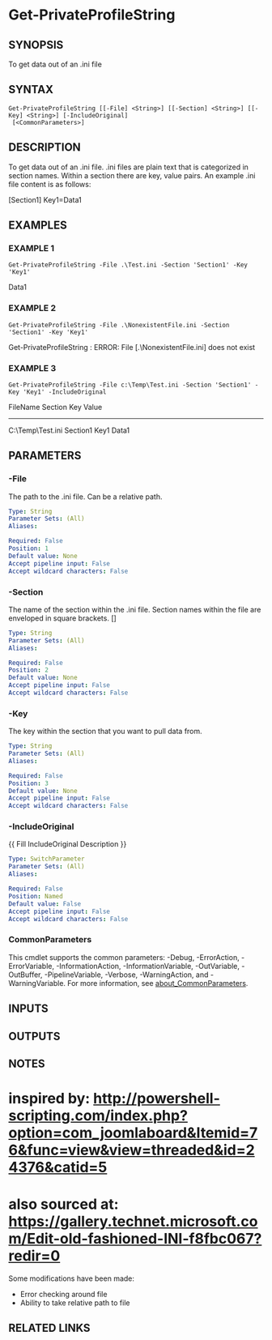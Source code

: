 ﻿---
external help file: PoshFunctions-help.xml
Module Name: poshfunctions
online version:
schema: 2.0.0
---

# Get-PrivateProfileString

## SYNOPSIS
To get data out of an .ini file

## SYNTAX

```
Get-PrivateProfileString [[-File] <String>] [[-Section] <String>] [[-Key] <String>] [-IncludeOriginal]
 [<CommonParameters>]
```

## DESCRIPTION
To get data out of an .ini file.
.ini files are plain text that is categorized
in section names.
Within a section there are key, value pairs.
An example .ini
file content is as follows:

\[Section1\]
Key1=Data1

## EXAMPLES

### EXAMPLE 1
```
Get-PrivateProfileString -File .\Test.ini -Section 'Section1' -Key 'Key1'
```

Data1

### EXAMPLE 2
```
Get-PrivateProfileString -File .\NonexistentFile.ini -Section 'Section1' -Key 'Key1'
```

Get-PrivateProfileString : ERROR: File \[.\NonexistentFile.ini\] does not exist

### EXAMPLE 3
```
Get-PrivateProfileString -File c:\Temp\Test.ini -Section 'Section1' -Key 'Key1' -IncludeOriginal
```

FileName         Section  Key  Value
--------         -------  ---  -----
C:\Temp\Test.ini Section1 Key1 Data1

## PARAMETERS

### -File
The path to the .ini file.
Can be a relative path.

```yaml
Type: String
Parameter Sets: (All)
Aliases:

Required: False
Position: 1
Default value: None
Accept pipeline input: False
Accept wildcard characters: False
```

### -Section
The name of the section within the .ini file.
Section names within the file
are enveloped in square brackets.
\[\]

```yaml
Type: String
Parameter Sets: (All)
Aliases:

Required: False
Position: 2
Default value: None
Accept pipeline input: False
Accept wildcard characters: False
```

### -Key
The key within the section that you want to pull data from.

```yaml
Type: String
Parameter Sets: (All)
Aliases:

Required: False
Position: 3
Default value: None
Accept pipeline input: False
Accept wildcard characters: False
```

### -IncludeOriginal
{{ Fill IncludeOriginal Description }}

```yaml
Type: SwitchParameter
Parameter Sets: (All)
Aliases:

Required: False
Position: Named
Default value: False
Accept pipeline input: False
Accept wildcard characters: False
```

### CommonParameters
This cmdlet supports the common parameters: -Debug, -ErrorAction, -ErrorVariable, -InformationAction, -InformationVariable, -OutVariable, -OutBuffer, -PipelineVariable, -Verbose, -WarningAction, and -WarningVariable. For more information, see [about_CommonParameters](http://go.microsoft.com/fwlink/?LinkID=113216).

## INPUTS

## OUTPUTS

## NOTES
# inspired by: http://powershell-scripting.com/index.php?option=com_joomlaboard&Itemid=76&func=view&view=threaded&id=24376&catid=5
# also sourced at: https://gallery.technet.microsoft.com/Edit-old-fashioned-INI-f8fbc067?redir=0

Some modifications have been made:
* Error checking around file
* Ability to take relative path to file

## RELATED LINKS
